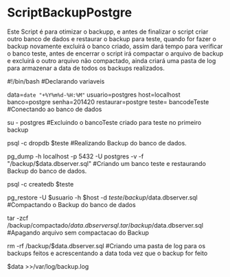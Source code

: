 # ScriptBackupPostgre

Este Script é para otimizar o backupp, e antes de finalizar o script criar outro banco de dados e restaurar o backup para teste, quando for fazer o backup novamente excluirá o banco criado, assim dará tempo para verificar o banco teste, antes de encerrar o script irá compactar o arquivo de backup e excluirá o outro arquivo não compactado, ainda criará uma pasta de log para armazenar a data de todos os backups realizados.

#!/bin/bash
#Declarando variaveis

data=`date "+%Y%m%d-%H:%M"`
usuario=postgres
host=localhost
banco=postgre
senha=201420
restaurar=postgre
teste= bancodeTeste
#Conectando ao banco de dados

su - postgres
#Excluindo o bancoTeste criado para teste no primeiro backup

psql -c dropdb $teste
#Realizando Backup do banco de dados.

pg_dump -h localhost -p 5432 -U postgres -v -f "/backup/$data.dbserver.sql"
#Criando um banco teste e restaurando Backup do banco de dados.

psql -c createdb $teste

pg_restore -U $usuario -h $host -d  $teste /backup/$data.dbserver.sql
#Compactando o Backup do banco de dados

tar -zcf /backup/compactado/$data.dbserversql.tar /backup/$data.dbserver.sql
#Apagando arquivo sem compactacao do Backup

rm -rf /backup/$data.dbserver.sql
#Criando uma pasta de log para os backups feitos e acrescentando a data toda vez que o backup for feito

$data >>/var/log/backup.log
